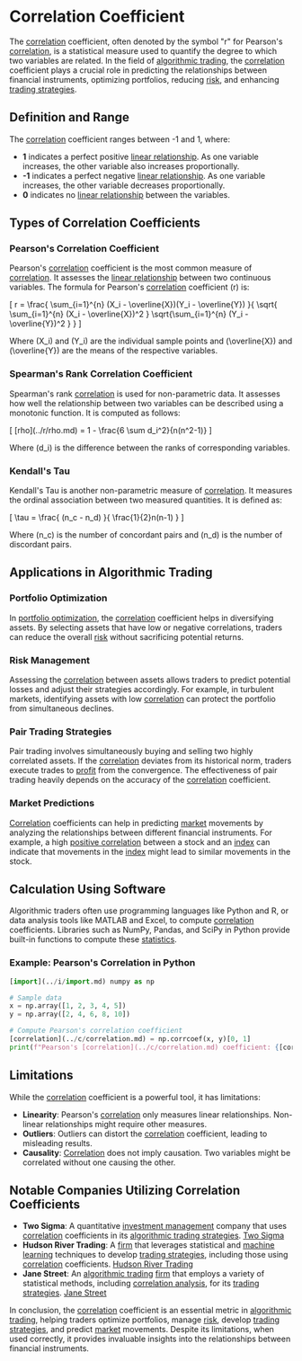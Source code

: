 # Correlation Coefficient

The [correlation](../c/correlation.md) coefficient, often denoted by the symbol "r" for Pearson's [correlation](../c/correlation.md), is a statistical measure used to quantify the degree to which two variables are related. In the field of [algorithmic trading](../a/accountability.md), the [correlation](../c/correlation.md) coefficient plays a crucial role in predicting the relationships between financial instruments, optimizing portfolios, reducing [risk](../r/risk.md), and enhancing [trading strategies](../t/trading_strategies.md).

## Definition and Range

The [correlation](../c/correlation.md) coefficient ranges between -1 and 1, where:

- **1** indicates a perfect positive [linear relationship](../l/linear_relationship.md). As one variable increases, the other variable also increases proportionally.
- **-1** indicates a perfect negative [linear relationship](../l/linear_relationship.md). As one variable increases, the other variable decreases proportionally.
- **0** indicates no [linear relationship](../l/linear_relationship.md) between the variables.

## Types of Correlation Coefficients

### Pearson's Correlation Coefficient

Pearson's [correlation](../c/correlation.md) coefficient is the most common measure of [correlation](../c/correlation.md). It assesses the [linear relationship](../l/linear_relationship.md) between two continuous variables. The formula for Pearson's [correlation](../c/correlation.md) coefficient (r) is:

\[ r = \frac{ \sum_{i=1}^{n} (X_i - \overline{X})(Y_i - \overline{Y}) }{ \sqrt{ \sum_{i=1}^{n} (X_i - \overline{X})^2 } \sqrt{\sum_{i=1}^{n} (Y_i - \overline{Y})^2 } } \]

Where \(X_i\) and \(Y_i\) are the individual sample points and \(\overline{X}\) and \(\overline{Y}\) are the means of the respective variables.

### Spearman's Rank Correlation Coefficient

Spearman's rank [correlation](../c/correlation.md) is used for non-parametric data. It assesses how well the relationship between two variables can be described using a monotonic function. It is computed as follows:

\[ \[rho](../r/rho.md) = 1 - \frac{6 \sum d_i^2}{n(n^2-1)} \]

Where \(d_i\) is the difference between the ranks of corresponding variables.

### Kendall's Tau

Kendall's Tau is another non-parametric measure of [correlation](../c/correlation.md). It measures the ordinal association between two measured quantities. It is defined as:

\[ \tau = \frac{ (n_c - n_d) }{ \frac{1}{2}n(n-1) } \]

Where \(n_c\) is the number of concordant pairs and \(n_d\) is the number of discordant pairs.

## Applications in Algorithmic Trading

### Portfolio Optimization

In [portfolio optimization](../p/portfolio_optimization.md), the [correlation](../c/correlation.md) coefficient helps in diversifying assets. By selecting assets that have low or negative correlations, traders can reduce the overall [risk](../r/risk.md) without sacrificing potential returns.

### Risk Management

Assessing the [correlation](../c/correlation.md) between assets allows traders to predict potential losses and adjust their strategies accordingly. For example, in turbulent markets, identifying assets with low [correlation](../c/correlation.md) can protect the portfolio from simultaneous declines.

### Pair Trading Strategies

Pair trading involves simultaneously buying and selling two highly correlated assets. If the [correlation](../c/correlation.md) deviates from its historical norm, traders execute trades to [profit](../p/profit.md) from the convergence. The effectiveness of pair trading heavily depends on the accuracy of the [correlation](../c/correlation.md) coefficient.

### Market Predictions

[Correlation](../c/correlation.md) coefficients can help in predicting [market](../m/market.md) movements by analyzing the relationships between different financial instruments. For example, a high [positive correlation](../p/positive_correlation.md) between a stock and an [index](../i/index_instrument.md) can indicate that movements in the [index](../i/index_instrument.md) might lead to similar movements in the stock.

## Calculation Using Software

Algorithmic traders often use programming languages like Python and R, or data analysis tools like MATLAB and Excel, to compute [correlation](../c/correlation.md) coefficients. Libraries such as NumPy, Pandas, and SciPy in Python provide built-in functions to compute these [statistics](../s/statistics.md).

### Example: Pearson's Correlation in Python

```python
[import](../i/import.md) numpy as np

# Sample data
x = np.array([1, 2, 3, 4, 5])
y = np.array([2, 4, 6, 8, 10])

# Compute Pearson's correlation coefficient
[correlation](../c/correlation.md) = np.corrcoef(x, y)[0, 1]
print(f"Pearson's [correlation](../c/correlation.md) coefficient: {[correlation](../c/correlation.md)}")
```

## Limitations

While the [correlation](../c/correlation.md) coefficient is a powerful tool, it has limitations:

- **Linearity**: Pearson's [correlation](../c/correlation.md) only measures linear relationships. Non-linear relationships might require other measures.
- **Outliers**: Outliers can distort the [correlation](../c/correlation.md) coefficient, leading to misleading results.
- **Causality**: [Correlation](../c/correlation.md) does not imply causation. Two variables might be correlated without one causing the other.

## Notable Companies Utilizing Correlation Coefficients

- **Two Sigma**: A quantitative [investment management](../i/investment_management.md) company that uses [correlation](../c/correlation.md) coefficients in its [algorithmic trading strategies](../a/algorithmic_trading_strategies.md). [Two Sigma](https://www.twosigma.com/)
- **Hudson River Trading**: A [firm](../f/firm.md) that leverages statistical and [machine learning](../m/machine_learning.md) techniques to develop [trading strategies](../t/trading_strategies.md), including those using [correlation](../c/correlation.md) coefficients. [Hudson River Trading](https://www.hudsonrivertrading.com/)
- **Jane Street**: An [algorithmic trading](../a/accountability.md) [firm](../f/firm.md) that employs a variety of statistical methods, including [correlation analysis](../c/correlation_analysis.md), for its [trading strategies](../t/trading_strategies.md). [Jane Street](https://www.janestreet.com/)

In conclusion, the [correlation](../c/correlation.md) coefficient is an essential metric in [algorithmic trading](../a/accountability.md), helping traders optimize portfolios, manage [risk](../r/risk.md), develop [trading strategies](../t/trading_strategies.md), and predict [market](../m/market.md) movements. Despite its limitations, when used correctly, it provides invaluable insights into the relationships between financial instruments.